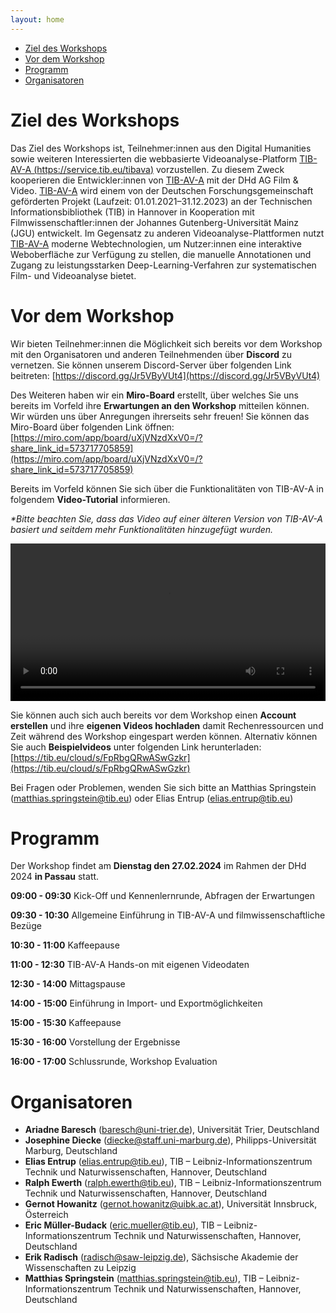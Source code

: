 ```yaml
---
layout: home
---
```


- [Ziel des Workshops](#ziel-des-workshops)
- [Vor dem Workshop](#vor-dem-workshop)
- [Programm](#programm)
- [Organisatoren](#organisatoren)

# Ziel des Workshops

Das Ziel des Workshops ist, Teilnehmer:innen aus den Digital Humanities sowie weiteren Interessierten die webbasierte Videoanalyse-Platform [TIB-AV-A (https://service.tib.eu/tibava)](https://service.tib.eu/tibava) vorzustellen. Zu diesem Zweck kooperieren die Entwickler:innen von [TIB-AV-A](https://service.tib.eu/tibava) mit der DHd AG Film & Video. [TIB-AV-A](https://service.tib.eu/tibava) wird einem von der Deutschen Forschungsgemeinschaft geförderten Projekt (Laufzeit: 01.01.2021–31.12.2023) an der Technischen Informationsbibliothek (TIB) in Hannover in Kooperation mit Filmwissenschaftler:innen der Johannes Gutenberg-Universität Mainz (JGU) entwickelt. Im Gegensatz zu anderen Videoanalyse-Plattformen nutzt [TIB-AV-A](https://service.tib.eu/tibava) moderne Webtechnologien, um Nutzer:innen eine interaktive Weboberfläche zur Verfügung zu stellen, die manuelle Annotationen und Zugang zu leistungsstarken Deep-Learning-Verfahren zur systematischen Film- und Videoanalyse bietet.

# Vor dem Workshop

Wir bieten Teilnehmer:innen die Möglichkeit sich bereits vor dem Workshop mit den Organisatoren und anderen Teilnehmenden über **Discord** zu vernetzen. Sie können unserem Discord-Server über folgenden Link beitreten: [https://discord.gg/Jr5VByVUt4](https://discord.gg/Jr5VByVUt4)

Des Weiteren haben wir ein **Miro-Board** erstellt, über welches Sie uns bereits im Vorfeld ihre **Erwartungen an den Workshop** mitteilen können. Wir würden uns über Anregungen ihrerseits sehr freuen! Sie können das Miro-Board über folgenden Link öffnen: [https://miro.com/app/board/uXjVNzdXxV0=/?share_link_id=573717705859](https://miro.com/app/board/uXjVNzdXxV0=/?share_link_id=573717705859)

Bereits im Vorfeld können Sie sich über die Funktionalitäten von TIB-AV-A in folgendem **Video-Tutorial** informieren. 

*\*Bitte beachten Sie, dass das Video auf einer älteren Version von TIB-AV-A basiert und seitdem mehr Funktionalitäten hinzugefügt wurden.*

<video id="welcome-video" style="width: 100%" controls="controls"><source src="https://tib.eu/cloud/s/sMmqWqWYict3Zpb/download/TIB-AV-A_Einfuehrung_2.mp4" type="video/mp4"></video>

Sie können auch sich auch bereits vor dem Workshop einen **Account erstellen** und ihre **eigenen Videos hochladen** damit Rechenressourcen und Zeit während des Workshop eingespart werden können. Alternativ können Sie auch **Beispielvideos** unter folgenden Link herunterladen: [https://tib.eu/cloud/s/FpRbgQRwASwGzkr](https://tib.eu/cloud/s/FpRbgQRwASwGzkr)

Bei Fragen oder Problemen, wenden Sie sich bitte an Matthias Springstein ([matthias.springstein@tib.eu](mailto:matthias.springstein@tib.eu)) oder Elias Entrup ([elias.entrup@tib.eu](mailto:elias.entrup@tib.eu))

# Programm

Der Workshop findet am **Dienstag den 27.02.2024** im Rahmen der DHd 2024 **in Passau** statt. 

**09:00 - 09:30** Kick-Off und Kennenlernrunde, Abfragen der Erwartungen

**09:30 - 10:30** Allgemeine Einführung in TIB-AV-A und filmwissenschaftliche Bezüge

**10:30 - 11:00** Kaffeepause

**11:00 - 12:30** TIB-AV-A Hands-on mit eigenen Videodaten

**12:30 - 14:00** Mittagspause

**14:00 - 15:00** Einführung in Import- und Exportmöglichkeiten

**15:00 - 15:30** Kaffeepause

**15:30 - 16:00** Vorstellung der Ergebnisse

**16:00 - 17:00** Schlussrunde, Workshop Evaluation

# Organisatoren

- **Ariadne Baresch** ([baresch@uni-trier.de](mailto:baresch@uni-trier.de)), Universität Trier, Deutschland
- **Josephine Diecke** ([diecke@staff.uni-marburg.de](mailto:diecke@staff.uni-marburg.de)), Philipps-Universität Marburg, Deutschland
- **Elias Entrup** ([elias.entrup@tib.eu](mailto:elias.entrup@tib.eu)), TIB – Leibniz-Informationszentrum Technik und Naturwissenschaften, Hannover, Deutschland
- **Ralph Ewerth** ([ralph.ewerth@tib.eu](mailto:ralph.ewerth@tib.eu)), TIB – Leibniz-Informationszentrum Technik und Naturwissenschaften, Hannover, Deutschland
- **Gernot Howanitz** ([gernot.howanitz@uibk.ac.at](mailto:gernot.howanitz@uibk.ac.at)), Universität Innsbruck, Österreich
- **Eric Müller-Budack** ([eric.mueller@tib.eu](mailto:eric.mueller@tib.eu)), TIB – Leibniz-Informationszentrum Technik und Naturwissenschaften, Hannover, Deutschland
- **Erik Radisch** ([radisch@saw-leipzig.de](mailto:radisch@saw-leipzig.de)), Sächsische Akademie der Wissenschaften zu Leipzig
- **Matthias Springstein** ([matthias.springstein@tib.eu](mailto:matthias.springstein@tib.eu)), TIB – Leibniz-Informationszentrum Technik und Naturwissenschaften, Hannover, Deutschland
